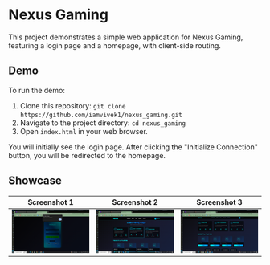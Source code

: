# Nexus Gaming

This project demonstrates a simple web application for Nexus Gaming, featuring a login page and a homepage, with client-side routing.

## Demo

To run the demo:
1.  Clone this repository: `git clone https://github.com/iamvivek1/nexus_gaming.git`
2.  Navigate to the project directory: `cd nexus_gaming`
3.  Open `index.html` in your web browser.

You will initially see the login page. After clicking the "Initialize Connection" button, you will be redirected to the homepage.

## Showcase

| Screenshot 1 | Screenshot 2 | Screenshot 3 |
|--------------|--------------|--------------|
| <img src="screenshot/Screenshot _176.png" width="250"> | <img src="screenshot/Screenshot _177.png" width="250"> | <img src="screenshot/Screenshot_178.png" width="250"> |